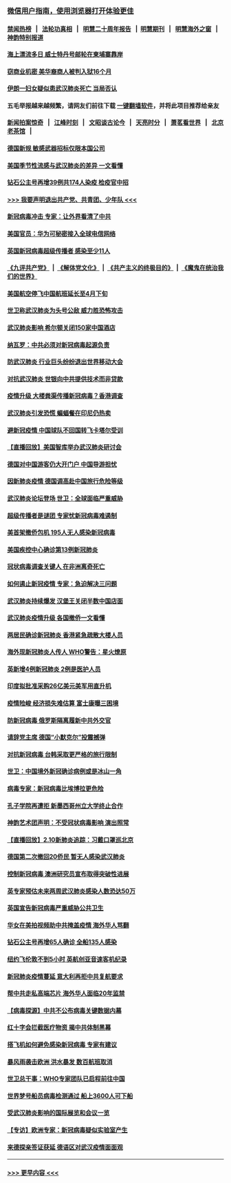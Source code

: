 ### [微信用户指南，使用浏览器打开体验更佳](https://github.com/gfw-breaker/banned-news1/blob/master/indexes/wechat-guide.md?t=0)
#### [禁闻热榜](热点新闻.md?t=0)  &nbsp;&nbsp;|&nbsp;&nbsp; [法轮功真相](https://github.com/gfw-breaker/truth/blob/master/README.md?t=0) &nbsp;&nbsp;|&nbsp;&nbsp; [明慧二十周年报告](https://github.com/gfw-breaker/mh-reports/blob/master/README.md?t=0) &nbsp;&nbsp;|&nbsp;&nbsp;[明慧期刊](https://github.com/gfw-breaker/mh-qikan) &nbsp;&nbsp;|&nbsp;&nbsp; [明慧海外之窗](https://github.com/gfw-breaker/mh-news/blob/master/README.md?t=0) &nbsp;&nbsp;|&nbsp;&nbsp; [神韵特别报道](https://github.com/gfw-breaker/mh-news/blob/master/shenyun.md?t=0)
#### [海上漂流多日 威士特丹号邮轮在柬埔寨靠岸](../pages/nsc418/n11864029.md?t=02130044) 
#### [窃商业机密 美华裔商人被判入狱16个月](../pages/nsc418/n11863911.md?t=02130044) 
#### [伊朗一妇女疑似患武汉肺炎死亡 当局否认](../pages/nsc418/n11863650.md?t=02130044) 
#### 五毛举报越来越频繁，请网友们前往下载 [一键翻墙软件](https://github.com/gfw-breaker/ssr-accounts)，并将此项目推荐给亲友
#### [新闻拍案惊奇](https://github.com/gfw-breaker/banned-news1/blob/master/pages/link4.md) &nbsp;&nbsp;|&nbsp;&nbsp; [江峰时刻](https://github.com/gfw-breaker/banned-news1/blob/master/pages/link4.md) &nbsp;&nbsp;|&nbsp;&nbsp; [文昭谈古论今](https://github.com/gfw-breaker/banned-news1/blob/master/pages/link4.md) &nbsp;&nbsp;|&nbsp;&nbsp; [天亮时分](https://github.com/gfw-breaker/banned-news1/blob/master/pages/link4.md) &nbsp;&nbsp;|&nbsp;&nbsp; [萧茗看世界](https://github.com/gfw-breaker/banned-news1/blob/master/pages/link4.md) &nbsp;&nbsp;|&nbsp;&nbsp; [北京老茶馆](https://github.com/gfw-breaker/banned-news1/blob/master/pages/link4.md) &nbsp;&nbsp;|&nbsp;&nbsp; 
#### [德国新规 敏感武器招标仅限本国公司](../pages/nsc418/n11863509.md?t=02130044) 
#### [美国季节性流感与武汉肺炎的差异 一文看懂](../pages/nsc418/n11862428.md?t=02130044) 
#### [钻石公主号再增39例共174人染疫 检疫官中招](../pages/nsc418/n11862422.md?t=02130044) 
#### [>>> 我要声明退出共产党、共青团、少年队 <<<](https://github.com/begood0513/goodnews/blob/master/quit/letter.md) 
#### [新冠病毒冲击 专家：让外界看清了中共](../pages/nsc418/n11862280.md?t=02130044) 
#### [美国官员：华为可秘密接入全球电信网络](../pages/nsc418/n11862122.md?t=02130044) 
#### [英国新冠病毒超级传播者 感染至少11人](../pages/nsc418/n11862023.md?t=02130044) 
#### [《九评共产党》](https://github.com/begood0513/9ping.md/blob/master/README.md) &nbsp;|&nbsp; [《解体党文化》](../../../../jtdwh.md/blob/master/README.md)  &nbsp;|&nbsp; [《共产主义的终极目的》](../../../../gczydzjmd.md/blob/master/README.md) &nbsp;|&nbsp; [《魔鬼在统治我们的世界》](../../../../mgztzwmdsj.md/blob/master/README.md) 
#### [美国航空停飞中国航班延长至4月下旬](../pages/nsc418/n11861970.md?t=02130044) 
#### [世卫称武汉肺炎为头号公敌 威力胜恐怖攻击](../pages/nsc418/n11861982.md?t=02130044) 
#### [武汉肺炎影响 希尔顿关闭150家中国酒店](../pages/nsc418/n11859887.md?t=02130044) 
#### [纳瓦罗：中共必须对新冠病毒起源负责](../pages/nsc418/n11861810.md?t=02130044) 
#### [防武汉肺炎 行业巨头纷纷退出世界移动大会](../pages/nsc418/n11861795.md?t=02130044) 
#### [对抗武汉肺炎 世银向中共提供技术而非贷款](../pages/nsc418/n11861652.md?t=02130044) 
#### [疫情升级 大楼粪渠传播新冠病毒？香港调查](../pages/nsc418/n11861556.md?t=02130044) 
#### [武汉肺炎引发恐慌 蝙蝠餐在印尼仍热卖](../pages/nsc418/n11861352.md?t=02130044) 
#### [避新冠疫情 中国球队不回国转飞卡塔尔受训](../pages/nsc418/n11861447.md?t=02130044) 
#### [【直播回放】美国智库举办武汉肺炎研讨会](../pages/nsc418/n11859838.md?t=02130044) 
#### [德国对中国游客仍大开门户 中国导游担忧](../pages/nsc418/n11861144.md?t=02130044) 
#### [因新肺炎疫情 德国调高赴中国旅行危险等级](../pages/nsc418/n11861064.md?t=02130044) 
#### [武汉肺炎论坛登场 世卫：全球面临严重威胁](../pages/nsc418/n11860999.md?t=02130044) 
#### [超级传播者是谜团 专家忧新冠病毒难遏制](../pages/nsc418/n11859686.md?t=02130044) 
#### [美首架撤侨包机 195人无人感染新冠病毒](../pages/nsc418/n11859908.md?t=02130044) 
#### [美国疾控中心确诊第13例新冠肺炎](../pages/nsc418/n11859966.md?t=02130044) 
#### [冠状病毒调查关键人 在非洲离奇死亡](../pages/nsc418/n11859798.md?t=02130044) 
#### [如何遏止新冠疫情 专家：急迫解决三问题](../pages/nsc418/n11859685.md?t=02130044) 
#### [武汉肺炎持续爆发 汉堡王关闭半数中国店面](../pages/nsc418/n11859365.md?t=02130044) 
#### [武汉肺炎疫情升级 各国撤侨一文看懂](../pages/nsc418/n11859313.md?t=02130044) 
#### [两居民确诊新冠肺炎 香港紧急疏散大楼人员](../pages/nsc418/n11859332.md?t=02130044) 
#### [海外现新冠肺炎人传人 WHO警告：星火燎原](../pages/nsc418/n11859252.md?t=02130044) 
#### [英新增4例新冠肺炎 2例是医护人员](../pages/nsc418/n11856625.md?t=02130044) 
#### [印度拟批准采购26亿美元美军用直升机](../pages/nsc418/n11859143.md?t=02130044) 
#### [疫情险峻 经济损失难估算 富士康曝三困境](../pages/nsc418/n11859120.md?t=02130044) 
#### [防新冠病毒 俄罗斯隔离履新中共外交官](../pages/nsc418/n11859079.md?t=02130044) 
#### [请辞党主席 德国“小默克尔”投震撼弹](../pages/nsc418/n11858583.md?t=02130044) 
#### [对抗新冠病毒 台韩采取更严格的旅行限制](../pages/nsc418/n11858936.md?t=02130044) 
#### [世卫：中国境外新冠确诊病例或是冰山一角](../pages/nsc418/n11858781.md?t=02130044) 
#### [病毒专家：新冠病毒比埃博拉更危险](../pages/nsc418/n11858572.md?t=02130044) 
#### [孔子学院再遭拒 新墨西哥州立大学终止合作](../pages/nsc418/n11858661.md?t=02130044) 
#### [神韵艺术团声明：不受冠状病毒影响 演出照常](../pages/nsc418/n11858801.md?t=02130044) 
#### [【直播回放】2.10新肺炎追踪：习戴口罩巡北京](../pages/nsc418/n11858548.md?t=02130044) 
#### [德国第二次撤回20侨民 暂无人感染武汉肺炎](../pages/nsc418/n11858633.md?t=02130044) 
#### [控制新冠病毒 澳洲研究员宣布取得突破性进展](../pages/nsc418/n11858505.md?t=02130044) 
#### [英专家预估未来两周武汉肺炎感染人数恐达50万](../pages/nsc418/n11857886.md?t=02130044) 
#### [英国宣告新冠病毒严重威胁公共卫生](../pages/nsc418/n11858285.md?t=02130044) 
#### [华女在美拍视频助中共掩盖疫情 海外华人骂翻](../pages/nsc418/n11857407.md?t=02130044) 
#### [钻石公主号再增65人确诊 全船135人感染](../pages/nsc418/n11857366.md?t=02130044) 
#### [纽约飞伦敦不到5小时 英航创亚音速客机纪录](../pages/nsc418/n11857405.md?t=02130044) 
#### [新冠肺炎疫情蔓延 意大利再拒中共复航要求](../pages/nsc418/n11857200.md?t=02130044) 
#### [帮中共走私高端芯片 海外华人面临20年监禁](../pages/nsc418/n11855016.md?t=02130044) 
#### [【病毒探源】中共不公布病毒关键数据内幕](../pages/nsc418/n11856584.md?t=02130044) 
#### [红十字会拦截医疗物资 揭中共体制黑幕](../pages/nsc418/n11856750.md?t=02130044) 
#### [搭飞机如何避免感染新冠病毒 专家有建议](../pages/nsc418/n11853427.md?t=02130044) 
#### [暴风雨袭击欧洲 洪水暴发 数百航班取消](../pages/nsc418/n11856453.md?t=02130044) 
#### [世卫总干事：WHO专家团队已启程前往中国](../pages/nsc418/n11856612.md?t=02130044) 
#### [世界梦号船员病毒检测通过 船上3600人可下船](../pages/nsc418/n11856520.md?t=02130044) 
#### [受武汉肺炎影响的国际展览和会议一览](../pages/nsc418/n11856420.md?t=02130044) 
#### [【专访】欧洲专家：新冠病毒疑似实验室产生](../pages/nsc418/n11856378.md?t=02130044) 
#### [来德探亲签证获延 德语区对武汉疫情面面观](../pages/nsc418/n11856283.md?t=02130044) 

----
#### [ >>> 更早内容 <<< ](../indexes/nsc418-earlier.md)
